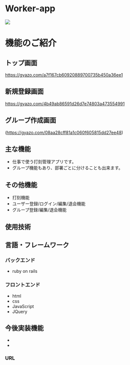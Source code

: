 # Worker-app

![](https://pixabay.com/get/57e2d54a4c56ac14f6d1867dda353678153fd7e65559714b_1920.jpg?attachment=)

# 機能のご紹介
## トップ画面
  https://gyazo.com/a7f167cb60920889700735b450a36ee1

## 新規登録画面
  https://gyazo.com/4b49ab86591d26d7e74803a473554991

## グループ作成画面
  (https://gyazo.com/08aa28cff81a1c060f605815dd27ee48)

## 主な機能
- 仕事で使う打刻管理アプリです。
- グループ機能もあり、部署ごとに分けることも出来ます。

## その他機能
- 打刻機能
- ユーザー登録/ログイン/編集/退会機能
- グループ登録/編集/退会機能

## 使用技術

## 言語・フレームワーク
### バックエンド
- ruby on rails

### フロントエンド
- html
- css
- JavaScript
- JQuery

## 今後実装機能
- 
- 

### URL